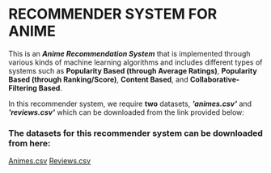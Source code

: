 # RECOMMENDER SYSTEM FOR ANIME
This is an ***Anime Recommendation System*** that is implemented through various kinds of machine learning algorithms and includes different types of systems such as **Popularity Based (through Average Ratings)**, **Popularity Based (through Ranking/Score)**, **Content Based**, and **Collaborative-Filtering Based**.

In this recommender system, we require **two** datasets, ***'animes.csv'*** and ***'reviews.csv'*** which can be downloaded from the link provided below:

### The datasets for this recommender system can be downloaded from here:


[Animes.csv](https://www.kaggle.com/datasets/marlesson/myanimelist-dataset-animes-profiles-reviews?resource=download&select=animes.csv) [Reviews.csv](https://www.kaggle.com/datasets/marlesson/myanimelist-dataset-animes-profiles-reviews?resource=download&select=reviews.csv)
